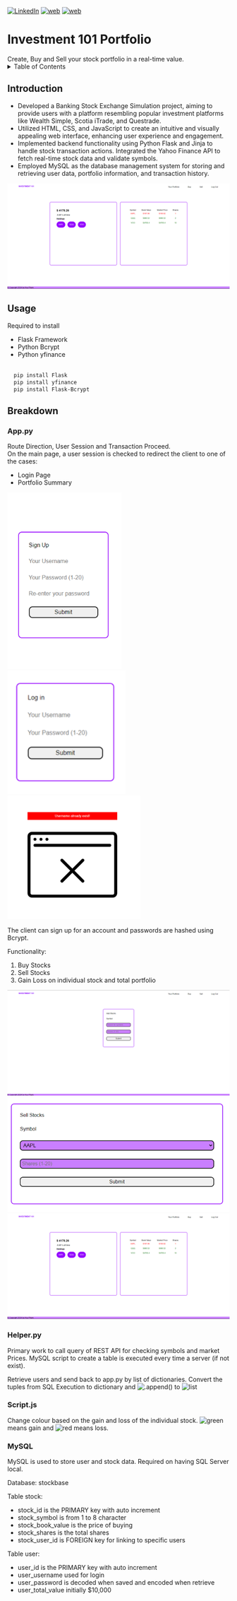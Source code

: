 [![LinkedIn][linkedin-shield]][linkedin-url] [![web][web-shield]][web-url] 
[![web][resume-shield]][resume-url]


<h1>Investment 101 Portfolio</h1>
Create, Buy and Sell your stock portfolio in a real-time value.

<br>
<details>
  <summary>Table of Contents</summary>
  <ol>
    <li>Introduction</li>
    <li>Usage</li>
    <li>Breakdown</li>
  </ol>
</details>
<h2>Introduction</h2>

* Developed a Banking Stock Exchange Simulation project, aiming to provide users with a platform resembling popular investment platforms like Wealth Simple, Scotia iTrade, and Questrade.
* Utilized HTML, CSS, and JavaScript to create an intuitive and visually appealing web interface, enhancing user experience and engagement.
* Implemented backend functionality using Python Flask and Jinja to handle stock transaction actions.
Integrated the Yahoo Finance API to fetch real-time stock data and validate symbols.
* Employed MySQL as the database management system for storing and retrieving user data, portfolio
information, and transaction history.

<img src="./project-img/Main Page (Portfolio).png" alt="project image">

<h2>Usage</h2>
Required to install

* Flask Framework
* Python Bcrypt
* Python yfinance

```

  pip install Flask 
  pip install yfinance
  pip install Flask-Bcrypt

```


<h2>Breakdown</h2>

<h3>App.py</h3>
Route Direction, User Session and Transaction Proceed. <br>
On the main page, a user session is checked to redirect the client to one of the cases:

- Login Page
- Portfolio Summary

<img src="./project-img/Signup Page.png" style="height: 400px">
<img src="./project-img/Login Page.png" style="height: 280px">
<img src="./project-img/Error Page.png" style="height: 280px">

The client can sign up for an account and passwords are hashed using Bcrypt. <br>

Functionality:
1. Buy Stocks
2. Sell Stocks
3. Gain Loss on individual stock and total portfolio

<img src="./project-img/Buy Page.png">
<img src="./project-img/Sell Page.png">
<img src="./project-img/Main Page (Portfolio).png">

<h3>Helper.py</h3>

Primary work to call query of REST API for checking symbols and market Prices. MySQL script to create a table is executed every time a server (if not exist). 

Retrieve users and send back to app.py by list of dictionaries. Convert the tuples from SQL Execution to dictionary and ![.append()] to ![list]

<h3>Script.js</h3>

Change colour based on the gain and loss of the individual stock. ![green] means gain and ![red] means loss.

<h3>MySQL</h3>

MySQL is used to store user and stock data. Required on having SQL Server local.

Database: stockbase

Table stock:

* stock_id is the PRIMARY key with auto increment
* stock_symbol is from 1 to 8 character
* stock_book_value is the price of buying
* stock_shares is the total shares
* stock_user_id is FOREIGN key for linking to specific users

Table user:
* user_id is the PRIMARY key with auto increment
* user_username used for login
* user_password is decoded when saved and encoded when retrieve
* user_total_value initially $10,000





[linkedin-url]: https://www.linkedin.com/in/harryph8605/
[linkedin-shield]: https://img.shields.io/badge/LinkedIn-blue?style=for-the-badge
[web-url]: https://devhuypham.me
[web-shield]:https://img.shields.io/badge/Harry_Pham-F96167?style=for-the-badge
[resume-url]: https://drive.google.com/file/d/1NxrqI-Wi9R3qad9Qz-mI5z1zJ5Yu6m_a/view?usp=sharing
[resume-shield]: https://img.shields.io/badge/Resume-F9E795?style=for-the-badge
[.append()]: https://img.shields.io/badge/.append()-orange?style=flat-square
[list]: https://img.shields.io/badge/list_%5B%5D-orange?style=flat-square
[green]: https://img.shields.io/badge/Green-green?style=flat-square
[red]: https://img.shields.io/badge/Red-red?style=flat-square



